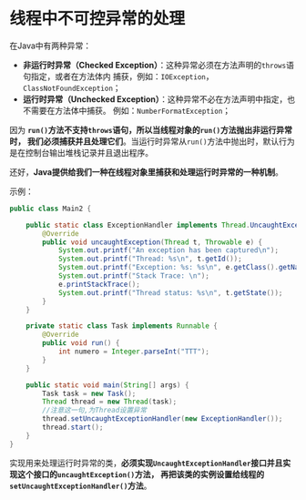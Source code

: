 线程中不可控异常的处理
==================================================
在Java中有两种异常：
+ **非运行时异常（Checked Exception）**：这种异常必须在方法声明的`throws`语句指定，或者在方法体内
捕获，例如：`IOException`，`ClassNotFoundException`；
+ **运行时异常（Unchecked Exception）**：这种异常不必在方法声明中指定，也不需要在方法体中捕获。
例如：`NumberFormatException`；

因为 **`run()`方法不支持`throws`语句，所以当线程对象的`run()`方法抛出非运行异常时，
我们必须捕获并且处理它们**。当运行时异常从`run()`方法中抛出时，默认行为是在控制台输出堆栈记录并且退出程序。

还好，**Java提供给我们一种在线程对象里捕获和处理运行时异常的一种机制**。

示例：
```java
public class Main2 {

    public static class ExceptionHandler implements Thread.UncaughtExceptionHandler {
        @Override
        public void uncaughtException(Thread t, Throwable e) {
            System.out.printf("An exception has been captured\n");
            System.out.printf("Thread: %s\n", t.getId());
            System.out.printf("Exception: %s: %s\n", e.getClass().getName(), e.getMessage());
            System.out.printf("Stack Trace: \n");
            e.printStackTrace();
            System.out.printf("Thread status: %s\n", t.getState());
        }
    }

    private static class Task implements Runnable {
        @Override
        public void run() {
            int numero = Integer.parseInt("TTT");
        }
    }

    public static void main(String[] args) {
        Task task = new Task();
        Thread thread = new Thread(task);
        //注意这一句,为Thread设置异常
        thread.setUncaughtExceptionHandler(new ExceptionHandler());
        thread.start();
    }
}
```
实现用来处理运行时异常的类，**必须实现`UncaughtExceptionHandler`接口并且实现这个接口的`uncaughtException()`方法，
再把该类的实例设置给线程的`setUncaughtExceptionHandler()`方法**。
